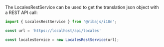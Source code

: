 The LocalesRestService can be used to get the translation json object with a REST API call:

```typescript
import { LocalesRestService } from '@ribajs/i18n';

const url = 'https://localhost/api/locales'

const localesService = new LocalesRestService(url);
```
